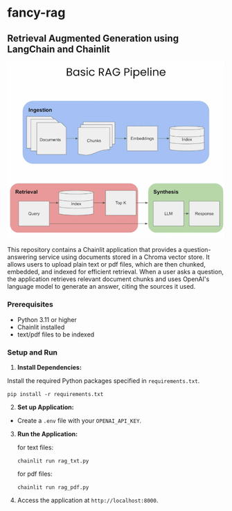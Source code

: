 # fancy-rag
## Retrieval Augmented Generation using LangChain and Chainlit

![image info](./images/rag_arch.webp)

This repository contains a Chainlit application that provides a question-answering service using documents stored in a Chroma vector store. It allows users to upload plain text or pdf files, which are then chunked, embedded, and indexed for efficient retrieval. When a user asks a question, the application retrieves relevant document chunks and uses OpenAI's language model to generate an answer, citing the sources it used.

### Prerequisites

- Python 3.11 or higher
- Chainlit installed
- text/pdf files to be indexed

### Setup and Run

1. **Install Dependencies:**

Install the required Python packages specified in `requirements.txt`.

```shell
pip install -r requirements.txt
```

2. **Set up Application:**

* Create a `.env` file with your `OPENAI_API_KEY`.

3. **Run the Application:**

   for text files:
   ```shell
   chainlit run rag_txt.py 
   ```

   for pdf files:
   ```shell
   chainlit run rag_pdf.py 
   ```


4. Access the application at `http://localhost:8000`.
